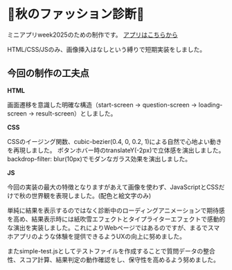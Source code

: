 # 🍁秋のファッション診断🍁

ミニアプリweek2025のための制作です。
[アプリはこちらから](https://ery-15itie.github.io/autumn_fashionapp/)

HTML/CSS/JSのみ、画像挿入はなしという縛りで短期実装をしました。

## 今回の制作の工夫点

**HTML**

画面遷移を意識した明確な構造（start-screen → question-screen → loading-screen → result-screen）としました。

**CSS**

CSSのイージング関数、cubic-bezier(0.4, 0, 0.2, 1)による自然で心地よい動きを再現しました。
ボタンホバー時のtranslateY(-2px)で立体感を演出しました。
backdrop-filter: blur(10px)でモダンなガラス効果を演出しました。

**JS**

今回の実装の最大の特徴となりますがあえて画像を使わず、JavaScriptとCSSだけで秋の世界観を表現しました。(配色と絵文字のみ)

単純に結果を表示するのではなく診断中のローディングアニメーションで期待感を高め、結果表示時には紙吹雪エフェクトとタイプライターエフェクトで感動的な演出を実装しました。これによりWebページではあるのですが、まるでスマホアプリのような体験を提供できるようUXの向上に努めました。

またsimple-test.jsとしてテストファイルを作成することで質問データの整合性、スコア計算、結果判定の動作確認をし、保守性を高めるよう努めました。

